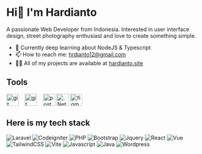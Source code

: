 <h1>Hi👋 I'm Hardianto</h1>
<p>A passionate Web Developer from Indonesia. Interested in user interface design, street photography enthusiast and love to create something simple.</p>

- 📖 Currently deep learning about NodeJS & Typescript
- 📫 How to reach me: hrdianto12@gmail.com
- 👨‍💻 All of my projects are available at [hardianto.site](www.hardianto.site)

## Tools
<span>
<img src="https://www.vectorlogo.zone/logos/visualstudio_code/visualstudio_code-icon.svg" alt="git" height="32px" title="Git" />
</span>&nbsp;&nbsp;
<span>
<img src="https://www.vectorlogo.zone/logos/git-scm/git-scm-icon.svg" alt="git" height="32px" title="Git" />
</span>&nbsp;&nbsp;
<span>
<img src="https://www.vectorlogo.zone/logos/getpostman/getpostman-icon.svg" alt="postman" height="32px" title="Postman" />
</span>
<span>
<img src="https://www.vectorlogo.zone/logos/dotnet/dotnet-icon.svg" alt=".Net Programmer" height="32px" title="Postman" />
</span>
<span>
<img src="https://www.vectorlogo.zone/logos/figma/figma-icon.svg" alt="figma" height="32px" title="Figma" />
</span>


## Here is my tech stack
![Laravel](https://img.shields.io/badge/Laravel-10202C?style=for-the-badge&logo=laravel&logoColor=white)
![Codeigniter](https://img.shields.io/badge/Codeigniter-10202C?style=for-the-badge&logo=codeigniter&logoColor=white)
![PHP](https://img.shields.io/badge/PHP-10202C?style=for-the-badge&logo=php&logoColor=white)
![Bootstrap](https://img.shields.io/badge/Bootstrap-10202C?style=for-the-badge&logo=bootstrap&logoColor=white)
![Jquery](https://img.shields.io/badge/Jquery-10202C?style=for-the-badge&logo=jquery&logoColor=white)
![React](https://img.shields.io/badge/React.js-10202C?style=for-the-badge&logo=react&logoColor=white)
![Vue](https://img.shields.io/badge/Vue.js-10202C?style=for-the-badge&logo=vuedotjs&logoColor=4FC08D)
![TailwindCSS](https://img.shields.io/badge/Tailwind_CSS-10202C?style=for-the-badge&logo=tailwind-css&logoColor=white)
![Vite](https://img.shields.io/badge/Vite-10202C?style=for-the-badge&logo=vite&logoColor=FFD62E)
![Javascript](https://img.shields.io/badge/JavaScript-10202C?style=for-the-badge&logo=javascript&logoColor=F7DF1E)
![Java](https://img.shields.io/badge/Java-10202C?style=for-the-badge&logo=java&logoColor=white)
![Wordpress](https://img.shields.io/badge/Wodrpress-10202C?style=for-the-badge&logo=wordpress&logoColor=white)
